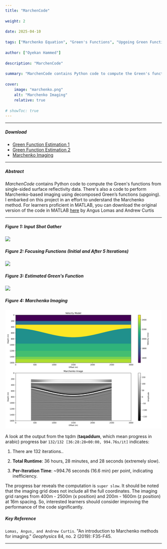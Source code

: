 ```yaml
---
title: "MarchenCode"

weight: 2

date: 2025-04-10

tags: ["Marchenko Equation", "Green's Functions", "Upgoing Green Function", "Downgoing Green Function", "Focusing Functions"]

author: ["Oyekan Hammed"]

description: "MarchenCode"

summary: "MarchenCode contains Python code to compute the Green's functions from single-sided surface reflectivity data. It also contains code to perform Marchenko-based imaging using decomposed Green’s functions (upgoing)." 

cover:
    image: "marchenko.png"
    alt: "Marchenko Imaging"
    relative: true

# showToc: true
---
```


---

##### Download

+ [Green Function Estimation 1](/projects/project2/Acoustic_Wave_Modelling.py)
+ [Green Function Estimation 2](/projects/project2/Acoustic_Wave_Modelling.py)
+ [Marchenko Imaging](/projects/project2/2D%20Acoustic%20Wave%20Equation.py) <br>

---

##### Abstract

*MarchenCode* contains Python code to compute the Green's functions from single-sided surface reflectivity data. There's also a code to perform Marchenko-based imaging using decomposed Green’s functions (upgoing). I embarked on this project in an effort to understand the Marchenko method. For learners proficient in MATLAB, you can download the original version of the code in MATLAB [here](https://wiki.seg.org/wiki/Software:Marchenko_for_imaging) by Angus Lomas and Andrew Curtis

---

##### Figure 1: Input Shot Gather

![](marchenko1.png)

##### Figure 2: Focusing Functions (Initial and After 5 Iterations)

![](marchenko2.png)

##### Figure 3: Estimated Green's Function

![](marchenko3.png)

##### Figure 4: Marchenko Imaging

![](marchenko4.png)

A look at the output from the tqdm (**taqaddum**, which mean progress in arabic) progress bar `132/132 [36:28:28<00:00, 994.76s/it]` indicates:

1. There are 132 iterations..

2. **Total Runtime**: 36 hours, 28 minutes, and 28 seconds (extremely slow).

3. **Per-Iteration Time**: ~994.76 seconds (16.6 min) per point, indicating inefficiency.

The progress bar reveals the computation is `super slow`. It should be noted that the imaging grid does not include all the full coordinates. The imaging grid ranges from 400m - 2500m (x position) and 200m - 1600m (z position) at 16m spacing. So, interested learners should consider improving the performance of the code significantly.



##### Key Reference

`Lomas, Angus, and Andrew Curtis`. "An introduction to Marchenko methods for imaging." *Geophysics* 84, no. 2 (2019): F35-F45.

---

